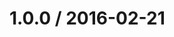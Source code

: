 <!--remark setext-->

<!--lint disable no-multiple-toplevel-headings-->

1.0.0 / 2016-02-21
==================

